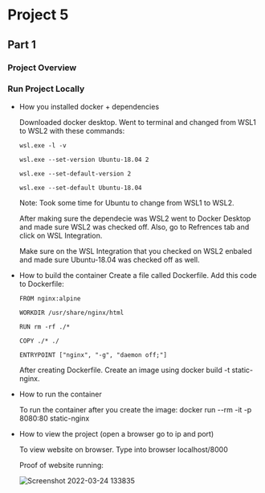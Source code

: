 # Project 5

## Part 1

### Project Overview 

### Run Project Locally

- How you installed docker + dependencies

  Downloaded docker desktop. Went to terminal and changed from WSL1 to WSL2 with these commands:
 
      wsl.exe -l -v
  
      wsl.exe --set-version Ubuntu-18.04 2
  
      wsl.exe --set-default-version 2
  
      wsl.exe --set-default Ubuntu-18.04
      
    Note: Took some time for Ubuntu to change from WSL1 to WSL2.
  
  After making sure the dependecie was WSL2 went to Docker Desktop and made sure WSL2 was checked off. Also, go to Refrences tab and click on WSL Integration.
  
  Make sure on the WSL Integration that you checked on WSL2 enbaled and made sure Ubuntu-18.04 was checked off as well.
  
- How to build the container
  Create a file called Dockerfile. Add this code to Dockerfile:
   
      FROM nginx:alpine

      WORKDIR /usr/share/nginx/html

      RUN rm -rf ./*

      COPY ./* ./

      ENTRYPOINT ["nginx", "-g", "daemon off;"]
    
   After creating Dockerfile. Create an image using docker build -t static-nginx. 
  
- How to run the container

  To run the container after you create the image:
      docker run --rm -it -p 8080:80 static-nginx

- How to view the project (open a browser go to ip and port)

  To view website on browser. Type into browser localhost/8000
  
  Proof of website running: 
  
  ![Screenshot 2022-03-24 133835](https://user-images.githubusercontent.com/56359938/159977845-44c08ab0-191c-4627-8c27-f0d873cab4b9.png)

